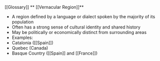 
 [[Glossary]]
** [[Vernacular Region]]**

- A region defined by a language or dialect spoken by the majority of its population
- Often has a strong sense of cultural identity and shared history
- May be politically or economically distinct from surrounding areas
- Examples:
 - Catalonia ([[Spain]])
 - Quebec (Canada)
 - Basque Country ([[Spain]] and [[France]])